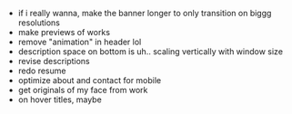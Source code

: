 - if i really wanna, make the banner longer to only transition on biggg resolutions
- make previews of works
- remove "animation" in header lol
- description space on bottom is uh.. scaling vertically with window size
- revise descriptions
- redo resume
- optimize about and contact for mobile
- get originals of my face from work
- on hover titles, maybe